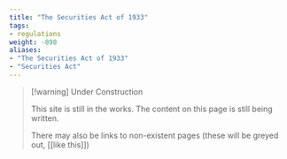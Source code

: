 ```yaml
---
title: "The Securities Act of 1933"
tags:
- regulations
weight: -898
aliases:
- "The Securities Act of 1933"
- "Securities Act"
---
```


> [!warning] Under Construction
> 
> This site is still in the works. The content on this page is still being written. 
> 
> There may also be links to non-existent pages (these will be greyed out, [[like this]])